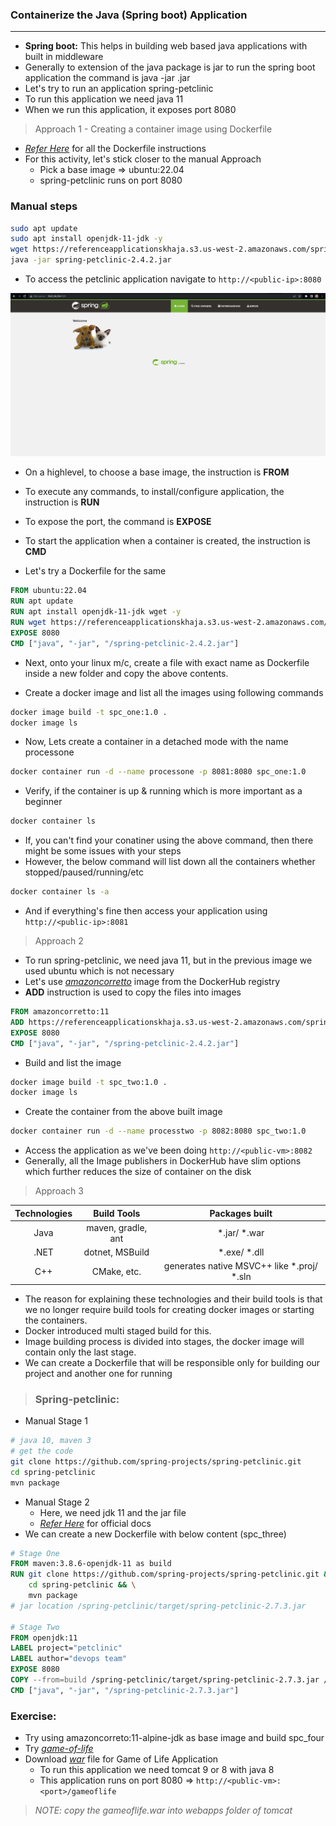 ### Containerize the Java (Spring boot) Application
----------------------------------------------------

* **Spring boot:** This helps in building web based java applications with built in middleware
* Generally to extension of the java package is jar to run the spring boot application the command is java -jar <package>.jar
* Let's try to run an application spring-petclinic
* To run this application we need java 11
* When we run this application, it exposes port 8080

> Approach 1 - Creating a container image using Dockerfile

* *[Refer Here](https://docs.docker.com/engine/reference/builder/)* for all the Dockerfile instructions
* For this activity, let's stick closer to the manual Approach
    * Pick a base image => ubuntu:22.04
    * spring-petclinic runs on port 8080

### Manual steps
```bash
sudo apt update
sudo apt install openjdk-11-jdk -y
wget https://referenceapplicationskhaja.s3.us-west-2.amazonaws.com/spring-petclinic-2.4.2.jar
java -jar spring-petclinic-2.4.2.jar
```

* To access the petclinic application navigate to ```http://<public-ip>:8080```

![Preview](./Images/spc_webpage.png)

* On a highlevel, to choose a base image, the instruction is **FROM**
* To execute any commands, to install/configure application, the instruction is **RUN**
* To expose the port, the command is **EXPOSE**
* To start the application when a container is created, the instruction is **CMD**

* Let's try a Dockerfile for the same
```Dockerfile
FROM ubuntu:22.04
RUN apt update
RUN apt install openjdk-11-jdk wget -y
RUN wget https://referenceapplicationskhaja.s3.us-west-2.amazonaws.com/spring-petclinic-2.4.2.jar
EXPOSE 8080
CMD ["java", "-jar", "/spring-petclinic-2.4.2.jar"]
```

* Next, onto your linux m/c, create a file with exact name as Dockerfile inside a new folder and copy the above contents. 

* Create a docker image and list all the images using following commands
```bash
docker image build -t spc_one:1.0 .
docker image ls
```

* Now, Lets create a container in a detached mode with the name processone
```bash
docker container run -d --name processone -p 8081:8080 spc_one:1.0
```
* Verify, if the container is up & running which is more important as a beginner
```bash
docker container ls
```
* If, you can't find your conatiner using the above command, then there might be some issues with your steps
* However, the below command will list down all the containers whether stopped/paused/running/etc
```bash
docker container ls -a
```

* And if everything's fine then access your application using ```http://<public-ip>:8081```

> Approach 2

* To run spring-petclinic, we need java 11, but in the previous image we used ubuntu which is not necessary
* Let's use _[amazoncorretto](https://hub.docker.com/_/amazoncorretto)_ image from the DockerHub registry
* **ADD** instruction is used to copy the files into images

```Dockerfile
FROM amazoncorretto:11
ADD https://referenceapplicationskhaja.s3.us-west-2.amazonaws.com/spring-petclinic-2.4.2.jar /spring-petclinic-2.4.2.jar
EXPOSE 8080
CMD ["java", "-jar", "/spring-petclinic-2.4.2.jar"]
```

* Build and list the image
```bash
docker image build -t spc_two:1.0 .
docker image ls
```

* Create the container from the above built image
```bash
docker container run -d --name processtwo -p 8082:8080 spc_two:1.0
```
* Access the application as we've been doing ```http://<public-vm>:8082```
* Generally, all the Image publishers in DockerHub have slim options which further reduces the size of container on the disk

> Approach 3

| Technologies  |  Build Tools      | Packages built    |
| :-----------: | :---------------: | :---------------: |
|   Java        | maven, gradle, ant | *.jar/ *.war        |
|   .NET        | dotnet, MSBuild   | *.exe/ *.dll        |
|   C++         |    CMake, etc.    | generates native MSVC++ like *.proj/ *.sln    |

* The reason for explaining these technologies and their build tools is that we no longer require build tools for creating docker images or starting the containers.
* Docker introduced multi staged build for this.
* Image building process is divided into stages, the docker image will contain only the last stage.
* We can create a Dockerfile that will be responsible only for building our project and another one for running

> ### Spring-petclinic:

* Manual Stage 1
```bash
# java 10, maven 3
# get the code
git clone https://github.com/spring-projects/spring-petclinic.git
cd spring-petclinic
mvn package
```
* Manual Stage 2
    * Here, we need jdk 11 and the jar file
    * _[Refer Here](https://docs.docker.com/build/building/multi-stage/)_ for official docs
* We can create a new Dockerfile with below content (spc_three)
```Dockerfile
# Stage One
FROM maven:3.8.6-openjdk-11 as build
RUN git clone https://github.com/spring-projects/spring-petclinic.git && \
    cd spring-petclinic && \
    mvn package
# jar location /spring-petclinic/target/spring-petclinic-2.7.3.jar

# Stage Two
FROM openjdk:11
LABEL project="petclinic"
LABEL author="devops team"
EXPOSE 8080
COPY --from=build /spring-petclinic/target/spring-petclinic-2.7.3.jar /spring-petclinic-2.7.3.jar
CMD ["java", "-jar", "/spring-petclinic-2.7.3.jar"]
```
### Exercise:
* Try using amazoncorreto:11-alpine-jdk as base image and build spc_four
* Try *[game-of-life](https://github.com/wakaleo/game-of-life)*
* Download *[war](https://referenceapplicationskhaja.s3.us-west-2.amazonaws.com/gameoflife.war)* file for Game of Life Application
    * To run this application we need tomcat 9 or 8 with java 8
    * This application runs on port 8080 => ```http://<public-vm>:<port>/gameoflife```

> *NOTE: copy the gameoflife.war into webapps folder of tomcat*
